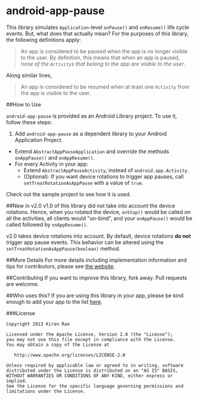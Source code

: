 android-app-pause
=================

This library simulates `Application`-level `onPause()` and `onResume()` life cycle events. But, what does that actually mean? For the purposes of this library, the following definitions apply:

> An app is considered to be paused when the app is no longer visible to the user. By definition, this means that when an app is paused, _none of the `Activity`s that belong to the app are visible to the user_.

Along similar lines,

> An app is considered to be resumed when at least one `Activity` from the app is visible to the user.


##How to Use

`android-app-pause` is provided as an Android Library project. To use it, follow these steps:

 1. Add `android-app-pause` as a dependent library to your Android Application Project.
 - Extend `AbstractAppPauseApplication` and override the methods `onAppPause()` and `onAppResume()`.
 - For every Activity in your app: 
   - Extend `AbstractAppPauseActivity`, instead of `android.app.Activity`. 
   - (Optional): If you want device rotations to trigger app pauses, call `setTreatRotationAsAppPause` with a value of `true`.

Check out the sample project to see how it is used.


##New in v2.0
v1.0 of this library did not take into account the device rotations. Hence, when you rotated the device, `onStop()` would be called on all the activities, all clients would "un-bind", and your `onAppPause()` would be called followed by `onAppResume()`.

v2.0 takes device rotations into account. By default, device rotations **do not** trigger app pause events. This behavior can be altered using the `setTreatRotationAsAppPause(boolean)` method.


##More Details
For more details including implementation information and tips for contributors, please see [the website](http://curioustechizen.github.com/android-app-pause).


##Contributing
If you want to improve this library, fork away. Pull requests are welcome.


##Who uses this?
If you are using this library in your app, please be kind enough to add your app to the list [here](https://github.com/curioustechizen/android-app-pause/wiki/Apps-using-android-app-pause).



###License

 
	Copyright 2013 Kiran Rao

	Licensed under the Apache License, Version 2.0 (the "License");
	you may not use this file except in compliance with the License.
	You may obtain a copy of the License at

	   http://www.apache.org/licenses/LICENSE-2.0

	Unless required by applicable law or agreed to in writing, software
	distributed under the License is distributed on an "AS IS" BASIS,
	WITHOUT WARRANTIES OR CONDITIONS OF ANY KIND, either express or implied.
	See the License for the specific language governing permissions and
	limitations under the License.
